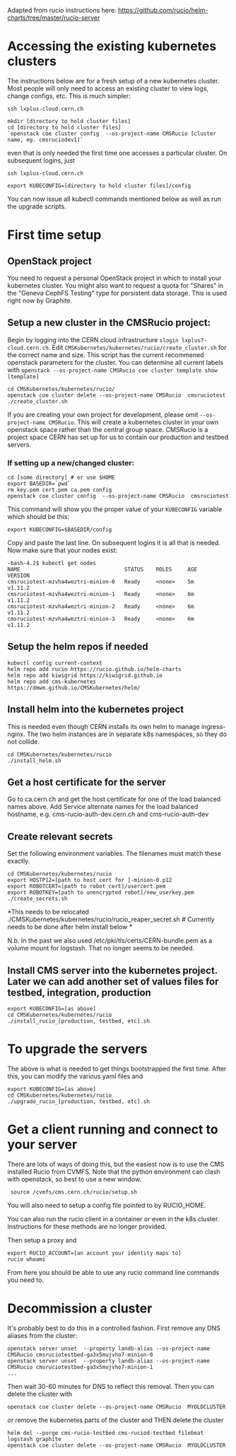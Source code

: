 Adapted from rucio instructions here: https://github.com/rucio/helm-charts/tree/master/rucio-server

# Accessing the existing kubernetes clusters

The instructions below are for a fresh setup of a new kubernetes cluster. 
Most people will only need to access an existing cluster to view logs, change configs, etc. 
This is much simpler:

    ssh lxplus-cloud.cern.ch

    mkdir [directory to hold cluster files]
    cd [directory to hold cluster files]
    `openstack coe cluster config  --os-project-name CMSRucio [cluster name, eg. cmsruciodev1]`
    
even that is only needed the first time one accesses a particular cluster. On subsequent logins, just     

    ssh lxplus-cloud.cern.ch

    export KUBECONFIG=[directory to hold cluster files]/config

You can now issue all kubectl commands mentioned below as well as run the upgrade scripts.

# First time setup

## OpenStack project

You need to request a personal OpenStack project in which to install your kubernetes cluster. 
You might also want to request a quota for "Shares" in the "Geneva CephFS Testing" type for persistent data storage. 
This is used right now by Graphite.

## Setup a new cluster in the CMSRucio project:

Begin by logging into the CERN cloud infrastructure `slogin lxplus7-cloud.cern.ch`. 
Edit `CMSKubernetes/kubernetes/rucio/create_cluster.sh` for the correct name and size. 
This script has the current recommened openstack parameters for the cluster.
You can determine all current labels with `openstack --os-project-name CMSRucio coe cluster template show [template]`

    cd CMSKubernetes/kubernetes/rucio/
    openstack coe cluster delete --os-project-name CMSRucio  cmsruciotest
    ./create_cluster.sh

If you are creating your own project for development, please omit `--os-project-name CMSRucio`. 
This will create a kubernetes cluster in your own openstack space rather than the central group space.
CMSRucio is a project space CERN has set up for us to contain our production and testbed servers.

### If setting up a new/changed cluster:

    cd [some directory] # or use $HOME
    export BASEDIR=`pwd`
    rm key.pem cert.pem ca.pem config
    openstack coe cluster config  --os-project-name CMSRucio  cmsruciotest
    
This command will show you the proper value of your `KUBECONFIG` variable which should be this:   
    
    export KUBECONFIG=$BASEDIR/config

Copy and paste the last line. On subsequent logins it is all that is needed. Now make sure that your nodes exist:

    -bash-4.2$ kubectl get nodes
    NAME                                 STATUS    ROLES     AGE       VERSION
    cmsruciotest-mzvha4weztri-minion-0   Ready     <none>    5m        v1.11.2
    cmsruciotest-mzvha4weztri-minion-1   Ready     <none>    6m        v1.11.2
    cmsruciotest-mzvha4weztri-minion-2   Ready     <none>    6m        v1.11.2
    cmsruciotest-mzvha4weztri-minion-3   Ready     <none>    6m        v1.11.2

## Setup the helm repos if needed

    kubectl config current-context
    helm repo add rucio https://rucio.github.io/helm-charts
    helm repo add kiwigrid https://kiwigrid.github.io
    helm repo add cms-kubernetes https://dmwm.github.io/CMSKubernetes/helm/

## Install helm into the kubernetes project

This is needed even though CERN installs its own helm to manage ingress-nginx. 
The two helm instances are in separate k8s namespaces, so they do not collide.

    cd CMSKubernetes/kubernetes/rucio
    ./install_helm.sh

## Get a host certificate for the server

Go to ca.cern.ch and get the host certificate for one of the load balanced names above. 
Add Service alternate names for the load balanced hostname, e.g. cms-rucio-auth-dev.cern.ch and cms-rucio-auth-dev

## Create relevant secrets 

Set the following environment variables. The filenames must match these exactly.

    cd CMSKubernetes/kubernetes/rucio
    export HOSTP12=[path to host cert for ]-minion-0.p12 
    export ROBOTCERT=[path to robot cert]/usercert.pem
    export ROBOTKEY=[path to unencrypted robot]/new_userkey.pem
    ./create_secrets.sh

*This needs to be relocated
    ./CMSKubernetes/kubernetes/rucio/rucio_reaper_secret.sh  # Currently needs to be done after helm install below 
 *

N.b. In the past we also used /etc/pki/tls/certs/CERN-bundle.pem as a volume mount for logstash. 
That no longer seems to be needed.

## Install CMS server into the kubernetes project. Later we can add another set of values files for testbed, integration, production

    export KUBECONFIG=[as above]
    cd CMSKubernetes/kubernetes/rucio
    ./install_rucio_[production, testbed, etc].sh

# To upgrade the servers

The above is what is needed to get things bootstrapped the first time. After this, you can modify the various yaml files and

    export KUBECONFIG=[as above]
    cd CMSKubernetes/kubernetes/rucio
    ./upgrade_rucio_[production, testbed, etc].sh
    
# Get a client running and connect to your server

There are lots of ways of doing this, but the easiest now is to use the CMS installed Rucio from CVMFS. 
Note that the python environment can clash with openstack, so best to use a new window.

     source /cvmfs/cms.cern.ch/rucio/setup.sh

You will also need to setup a config file pointed to by RUCIO_HOME.

You can also run the rucio client in a container or even in the k8s cluster. 
Instructions for these methods are no longer provided.

Then setup a proxy and
    
    export RUCIO_ACCOUNT=[an account your identity maps to]
    rucio whoami 

From here you should be able to use any rucio command line commands you need to.

# Decommission a cluster

It's probably best to do this in a controlled fashion. First remove any DNS aliases from the cluster:

    openstack server unset  --property landb-alias --os-project-name CMSRucio cmsruciotestbed-ga3x5mujvho7-minion-0 
    openstack server unset  --property landb-alias --os-project-name CMSRucio cmsruciotestbed-ga3x5mujvho7-minion-1 
    ...
    
Then wait 30-60 minutes for DNS to reflect this removal. Then you can delete the cluster with 

    openstack coe cluster delete --os-project-name CMSRucio  MYOLDCLUSTER
    
or remove the kubernetes parts of the cluster and THEN delete the cluster

    helm del --purge cms-rucio-testbed cms-ruciod-testbed filebeat logstash graphite 
    openstack coe cluster delete --os-project-name CMSRucio  MYOLDCLUSTER
    
